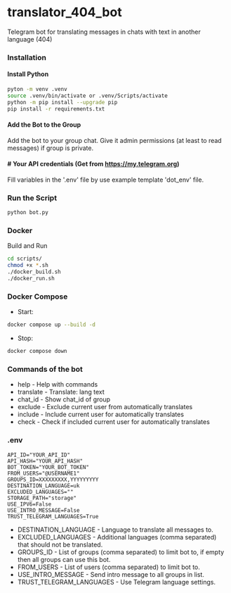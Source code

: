 # translator_404_bot
Telegram bot for translating messages in chats with text in another language (404)


### Installation

#### Install Python
```bash
pyton -m venv .venv
source .venv/bin/activate or .venv/Scripts/activate
python -m pip install --upgrade pip
pip install -r requirements.txt
```

#### Add the Bot to the Group
 Add the bot to your group chat.
 Give it admin permissions (at least to read messages) if group is private.


#### # Your API credentials (Get from https://my.telegram.org)
Fill variables in the '.env' file by use example template 'dot_env' file.


### Run the Script
```bash
python bot.py
```

### Docker
Build and Run
```bash
cd scripts/
chmod +x *.sh
./docker_build.sh
./docker_run.sh
```

### Docker Compose
- Start:
```bash
docker compose up --build -d
```
- Stop:
```bash
docker compose down
```

### Commands of the bot

- help - Help with commands
- translate - Translate: lang text
- chat_id  - Show chat_id of group
- exclude - Exclude current user from automatically translates
- include - Include current user for automatically translates
- check - Check if included current user for automatically translates


### .env

```dotenv
API_ID="YOUR_API_ID"
API_HASH="YOUR_API_HASH"
BOT_TOKEN="YOUR_BOT_TOKEN"
FROM_USERS="@USERNAME1"
GROUPS_ID=XXXXXXXXX,YYYYYYYYY
DESTINATION_LANGUAGE=uk
EXCLUDED_LANGUAGES=""
STORAGE_PATH="storage"
USE_IPV6=False
USE_INTRO_MESSAGE=False
TRUST_TELEGRAM_LANGUAGES=True
```
- DESTINATION_LANGUAGE - Language to translate all messages to.
- EXCLUDED_LANGUAGES - Additional languages (comma separated) that should not be translated.
- GROUPS_ID - List of groups (comma separated) to limit bot to, if empty then all groups can use this bot.
- FROM_USERS - List of users (comma separated) to limit bot to.
- USE_INTRO_MESSAGE - Send intro message to all groups in list.
- TRUST_TELEGRAM_LANGUAGES - Use Telegram language settings.